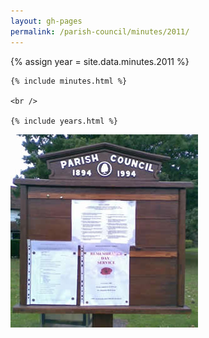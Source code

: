 ```yaml
---
layout: gh-pages
permalink: /parish-council/minutes/2011/
---
```


<div class="panelLeft">
	{% assign year = site.data.minutes.2011 %}

	{% include minutes.html %}

	<br />

	{% include years.html %}
</div>

<div class="panelLeft">
	<img src="/common/image/noticeBoard.jpg" alt="Notice Board" width="300" height="309" />
</div>